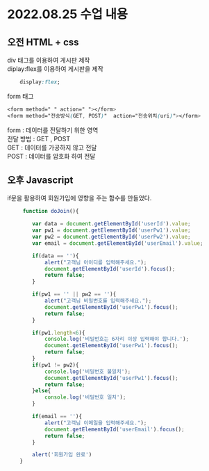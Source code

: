 


<div>

# 2022.08.25 수업 내용

## 오전 HTML + css  

div 태그를 이용하여 게시판 제작  
diplay:flex를 이용하여 게시판을 제작  
```css
    display:flex;
```
form 태그
```css
<form method=" " action=" "></form>
<form method="전송방식(GET, POST)"  action="전송위치(uri)"></form>
```
form : 데이터를 전달하기 위한 영역  
전달 방법 : GET , POST  
GET : 데이터를 가공하지 않고 전달  
POST : 데이터를 암호화 하여 전달  


## 오후 Javascript

if문을 활용하여 회원가입에 영향을 주는 함수를 만들었다.
```javascript
     function doJoin(){

        var data = document.getElementById('userId').value;
        var pw1 = document.getElementById('userPw1').value;
        var pw2 = document.getElementById('userPw2').value;
        var email = document.getElementById('userEmail').value;

        if(data == ''){
            alert("고객님 아이디를 입력해주세요.");
            document.getElementById('userId').focus();
            return false;
        }

        if(pw1 == '' || pw2 == ''){
            alert("고객님 비밀번호를 입력해주세요.");
            document.getElementById('userPw1').focus();
            return false;
        }

        if(pw1.length<6){
            console.log('비밀번호는 6자리 이상 입력해야 합니다.');
            document.getElementById('userPw1').focus();
            return false;
        }
        if(pw1 != pw2){
            console.log('비밀번호 불일치');
            document.getElementById('userPw1').focus();
            return false;
        }else{
            console.log('비밀번호 일치');
        }

        if(email == ''){
            alert("고객님 이메일을 입력해주세요.");
            document.getElementById('userEmail').focus();
            return false;
        }

        alert('회원가입 완료')
    }
```

</div>